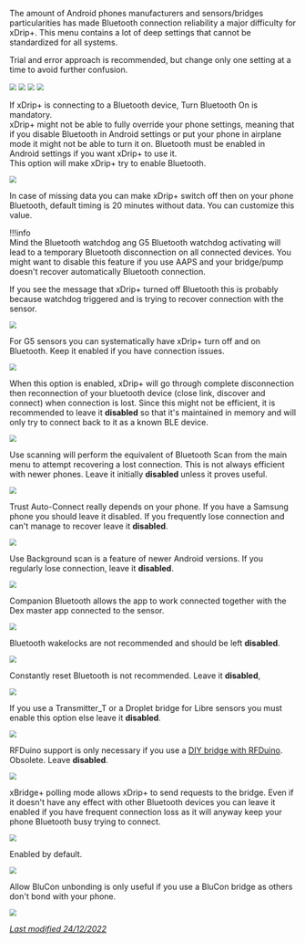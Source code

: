 The amount of Android phones manufacturers and sensors/bridges particularities has made Bluetooth connection reliability a major difficulty for xDrip+. This menu contains a lot of deep settings that cannot be standardized for all systems.

Trial and error approach is recommended, but change only one setting at a time to avoid further confusion.

<img src="../../images/hamburger_menu.png" style="zoom:75%;" />  
<img src="../../images/M-S.png" style="zoom:75%;" />  
<img src="../../images/M-S-LCS.png" style="zoom:75%;" />  
<img src="../images/M-S-LCS4.png" style="zoom:75%;" />

If xDrip+ is connecting to a Bluetooth device, Turn Bluetooth On is mandatory.  
xDrip+ might not be able to fully override your phone settings, meaning that if you disable Bluetooth in Android settings or put your phone in airplane mode it might not be able to turn it on. Bluetooth must be enabled in Android settings if you want xDrip+ to use it.  
This option will make xDrip+ try to enable Bluetooth.

<img src="../images/M-S-LCS4a.png" style="zoom:75%;" />

In case of missing data you can make xDrip+ switch off then on your phone Bluetooth, default timing is 20 minutes without data. You can customize this value.

!!!info  
    Mind the Bluetooth watchdog ang G5 Bluetooth watchdog activating will lead to a temporary Bluetooth disconnection on all connected devices. You might want to disable this feature if you use AAPS and your bridge/pump doesn't recover automatically Bluetooth connection.

If you see the message that xDrip+ turned off Bluetooth this is probably because watchdog triggered and is trying to recover connection with the sensor.

<img src="../images/M-S-LCS4b.png" style="zoom:75%;" />

For G5 sensors you can systematically have xDrip+ turn off and on Bluetooth. Keep it enabled if you have connection issues.

<img src="../images/M-S-LCS4c.png" style="zoom:75%;" />

When this option is enabled, xDrip+ will go through complete disconnection then reconnection of your bluetooth device (close link, discover and connect) when connection is lost. Since this might not be efficient, it is recommended to leave it **disabled** so that it's maintained in memory and will only try to connect back to it as a known BLE device.

<img src="../images/M-S-LCS4d.png" style="zoom:75%;" />

Use scanning will perform the equivalent of Bluetooth Scan from the main menu to attempt recovering a lost connection. This is not always efficient with newer phones. Leave it initially **disabled** unless it proves useful.

<img src="../images/M-S-LCS4e.png" style="zoom:75%;" />

Trust Auto-Connect really depends on your phone. If you have a Samsung phone you should leave it disabled. If you frequently lose connection and can't manage to recover leave it **disabled**.

<img src="../images/M-S-LCS4f.png" style="zoom:75%;" />

Use Background scan is a feature of newer Android versions. If you regularly lose connection, leave it **disabled**.

<img src="../images/M-S-LCS4g.png" style="zoom:75%;" />

Companion Bluetooth allows the app to work connected together with the Dex master app connected to the sensor.

<img src="../images/M-S-LCS4o.png" style="zoom:76%;" />

Bluetooth wakelocks are not recommended and should be left **disabled**.

<img src="../images/M-S-LCS4h.png" style="zoom:75%;" />

Constantly reset Bluetooth is not recommended. Leave it **disabled**,

<img src="../images/M-S-LCS4i.png" style="zoom:75%;" />

If you use a Transmitter_T or a Droplet bridge for Libre sensors you must enable this option else leave it **disabled**.

<img src="../images/M-S-LCS4j.png" style="zoom:75%;" />

RFDuino support is only necessary if you use a [DIY bridge with RFDuino](https://github.com/TomaszStachowicz/Transmiter-xBridgePlus). Obsolete. Leave **disabled**.

<img src="../images/M-S-LCS4k.png" style="zoom:75%;" />

xBridge+ polling mode allows xDrip+ to send requests to the bridge. Even if it doesn't have any effect with other Bluetooth devices you can leave it enabled if you have frequent connection loss as it will anyway keep your phone Bluetooth busy trying to connect.

<img src="../images/M-S-LCS4l.png" style="zoom:75%;" />

Enabled by default.

<img src="../images/M-S-LCS4m.png" style="zoom:75%;" />

Allow BluCon unbonding is only useful if you use a BluCon bridge as others don't bond with your phone.

<img src="../images/M-S-LCS4n.png" style="zoom:75%;" />

</br>

[*Last modified 24/12/2022*](https://github.com/NightscoutFoundation/xDrip/releases/tag/2022.12.09)